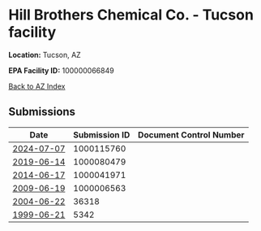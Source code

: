 # Hill Brothers Chemical Co. - Tucson facility

**Location:** Tucson, AZ

**EPA Facility ID:** 100000066849

[Back to AZ Index](../../index.md)

## Submissions

| Date | Submission ID | Document Control Number |
|------|--------------|-------------------------|
| [2024-07-07](submissions/1000115760.md) | 1000115760 |  |
| [2019-06-14](submissions/1000080479.md) | 1000080479 |  |
| [2014-06-17](submissions/1000041971.md) | 1000041971 |  |
| [2009-06-19](submissions/1000006563.md) | 1000006563 |  |
| [2004-06-22](submissions/36318.md) | 36318 |  |
| [1999-06-21](submissions/5342.md) | 5342 |  |
